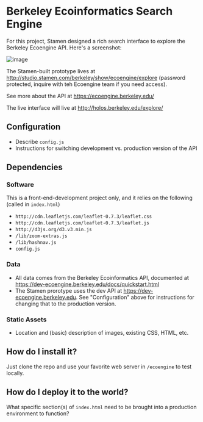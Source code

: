 # Berkeley Ecoinformatics Search Engine

For this project, Stamen designed a rich search interface to explore the Berkeley Ecoengine API. Here's a screenshot:

![image](https://cloud.githubusercontent.com/assets/1423200/5288977/bd8c6db2-7aee-11e4-83e6-46ada43cab8c.png)

The Stamen-built prototype lives at http://studio.stamen.com/berkeley/show/ecoengine/explore (password protected, inquire with teh Ecoengine team if you need access).

See more about the API at https://ecoengine.berkeley.edu/

The live interface will live at http://holos.berkeley.edu/explore/

## Configuration

* Describe `config.js`
* Instructions for switching development vs. production version of the API

## Dependencies

### Software

This is a front-end-development project only, and it relies on the following (called in `index.html`)

* `http://cdn.leafletjs.com/leaflet-0.7.3/leaflet.css`
* `http://cdn.leafletjs.com/leaflet-0.7.3/leaflet.js`
* `http://d3js.org/d3.v3.min.js`
* `/lib/zoom-extras.js`
* `/lib/hashnav.js`
* `config.js`

### Data

* All data comes from the Berkeley Ecoinformatics API, documented at https://dev-ecoengine.berkeley.edu/docs/quickstart.html
* The Stamen prorotype uses the dev API at https://dev-ecoengine.berkeley.edu. See "Configuration" above for instructions for changing that to the production version.

### Static Assets

* Location and (basic) description of images, existing CSS, HTML, etc.

## How do I install it?

Just clone the repo and use your favorite web server in `/ecoengine` to test locally.

## How do I deploy it to the world?

What specific section(s) of `index.html` need to be brought into a production environment to function?

